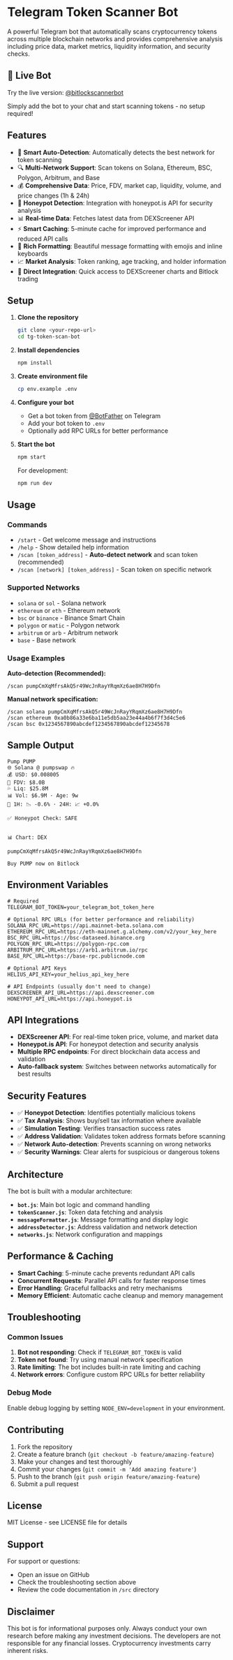 # Telegram Token Scanner Bot

A powerful Telegram bot that automatically scans cryptocurrency tokens across multiple blockchain networks and provides comprehensive analysis including price data, market metrics, liquidity information, and security checks.

## 🤖 Live Bot

Try the live version: [@bitlockscannerbot](https://t.me/bitlockscannerbot)

Simply add the bot to your chat and start scanning tokens - no setup required!

## Features

- 🧠 **Smart Auto-Detection**: Automatically detects the best network for token scanning
- 🔍 **Multi-Network Support**: Scan tokens on Solana, Ethereum, BSC, Polygon, Arbitrum, and Base
- 💰 **Comprehensive Data**: Price, FDV, market cap, liquidity, volume, and price changes (1h & 24h)
- 🍯 **Honeypot Detection**: Integration with honeypot.is API for security analysis
- 📊 **Real-time Data**: Fetches latest data from DEXScreener API
- ⚡ **Smart Caching**: 5-minute cache for improved performance and reduced API calls
- 🎨 **Rich Formatting**: Beautiful message formatting with emojis and inline keyboards
- 📈 **Market Analysis**: Token ranking, age tracking, and holder information
- 🔗 **Direct Integration**: Quick access to DEXScreener charts and Bitlock trading

## Setup

1. **Clone the repository**

   ```bash
   git clone <your-repo-url>
   cd tg-token-scan-bot
   ```

2. **Install dependencies**

   ```bash
   npm install
   ```

3. **Create environment file**

   ```bash
   cp env.example .env
   ```

4. **Configure your bot**

   - Get a bot token from [@BotFather](https://t.me/BotFather) on Telegram
   - Add your bot token to `.env`
   - Optionally add RPC URLs for better performance

5. **Start the bot**

   ```bash
   npm start
   ```

   For development:

   ```bash
   npm run dev
   ```

## Usage

### Commands

- `/start` - Get welcome message and instructions
- `/help` - Show detailed help information
- `/scan [token_address]` - **Auto-detect network** and scan token (recommended)
- `/scan [network] [token_address]` - Scan token on specific network

### Supported Networks

- `solana` or `sol` - Solana network
- `ethereum` or `eth` - Ethereum network
- `bsc` or `binance` - Binance Smart Chain
- `polygon` or `matic` - Polygon network
- `arbitrum` or `arb` - Arbitrum network
- `base` - Base network

### Usage Examples

**Auto-detection (Recommended):**

```
/scan pumpCmXqMfrsAkQ5r49WcJnRayYRqmXz6ae8H7H9Dfn
```

**Manual network specification:**

```
/scan solana pumpCmXqMfrsAkQ5r49WcJnRayYRqmXz6ae8H7H9Dfn
/scan ethereum 0xa0b86a33e6ba11e5db5aa23e44a4b6f7f3d4c5e6
/scan bsc 0x1234567890abcdef1234567890abcdef12345678
```

## Sample Output

```
Pump PUMP
🌐 Solana @ pumpswap 🔥
💰 USD: $0.008005
💎 FDV: $8.0B
💦 Liq: $25.8M
📊 Vol: $6.9M ⋅ Age: 9w
🚀 1H: 📉 -0.6% ⋅ 24H: 📈 +0.0%

✅ Honeypot Check: SAFE


📊 Chart: DEX

pumpCmXqMfrsAkQ5r49WcJnRayYRqmXz6ae8H7H9Dfn

Buy PUMP now on Bitlock
```

## Environment Variables

```env
# Required
TELEGRAM_BOT_TOKEN=your_telegram_bot_token_here

# Optional RPC URLs (for better performance and reliability)
SOLANA_RPC_URL=https://api.mainnet-beta.solana.com
ETHEREUM_RPC_URL=https://eth-mainnet.g.alchemy.com/v2/your_key_here
BSC_RPC_URL=https://bsc-dataseed.binance.org
POLYGON_RPC_URL=https://polygon-rpc.com
ARBITRUM_RPC_URL=https://arb1.arbitrum.io/rpc
BASE_RPC_URL=https://base-rpc.publicnode.com

# Optional API Keys
HELIUS_API_KEY=your_helius_api_key_here

# API Endpoints (usually don't need to change)
DEXSCREENER_API_URL=https://api.dexscreener.com
HONEYPOT_API_URL=https://api.honeypot.is
```

## API Integrations

- **DEXScreener API**: For real-time token price, volume, and market data
- **Honeypot.is API**: For honeypot detection and security analysis
- **Multiple RPC endpoints**: For direct blockchain data access and validation
- **Auto-fallback system**: Switches between networks automatically for best results

## Security Features

- ✅ **Honeypot Detection**: Identifies potentially malicious tokens
- ✅ **Tax Analysis**: Shows buy/sell tax information where available
- ✅ **Simulation Testing**: Verifies transaction success rates
- ✅ **Address Validation**: Validates token address formats before scanning
- ✅ **Network Auto-detection**: Prevents scanning on wrong networks
- ✅ **Security Warnings**: Clear alerts for suspicious or dangerous tokens

## Architecture

The bot is built with a modular architecture:

- **`bot.js`**: Main bot logic and command handling
- **`tokenScanner.js`**: Token data fetching and analysis
- **`messageFormatter.js`**: Message formatting and display logic
- **`addressDetector.js`**: Address validation and network detection
- **`networks.js`**: Network configuration and mappings

## Performance & Caching

- **Smart Caching**: 5-minute cache prevents redundant API calls
- **Concurrent Requests**: Parallel API calls for faster response times
- **Error Handling**: Graceful fallbacks and retry mechanisms
- **Memory Efficient**: Automatic cache cleanup and memory management

## Troubleshooting

### Common Issues

1. **Bot not responding**: Check if `TELEGRAM_BOT_TOKEN` is valid
2. **Token not found**: Try using manual network specification
3. **Rate limiting**: The bot includes built-in rate limiting and caching
4. **Network errors**: Configure custom RPC URLs for better reliability

### Debug Mode

Enable debug logging by setting `NODE_ENV=development` in your environment.

## Contributing

1. Fork the repository
2. Create a feature branch (`git checkout -b feature/amazing-feature`)
3. Make your changes and test thoroughly
4. Commit your changes (`git commit -m 'Add amazing feature'`)
5. Push to the branch (`git push origin feature/amazing-feature`)
6. Submit a pull request

## License

MIT License - see LICENSE file for details

## Support

For support or questions:

- Open an issue on GitHub
- Check the troubleshooting section above
- Review the code documentation in `/src` directory

## Disclaimer

This bot is for informational purposes only. Always conduct your own research before making any investment decisions. The developers are not responsible for any financial losses. Cryptocurrency investments carry inherent risks.
